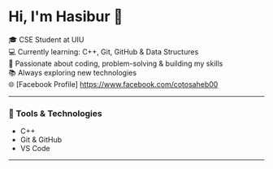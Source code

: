 # Hi, I'm Hasibur 👋

🎓 CSE Student at UIU  
💻 Currently learning: C++, Git, GitHub & Data Structures  
🚀 Passionate about coding, problem-solving & building my skills  
📚 Always exploring new technologies  
🌐 [Facebook Profile] https://www.facebook.com/cotosaheb00

---

### 🔧 Tools & Technologies
- C++
- Git & GitHub
- VS Code

---
